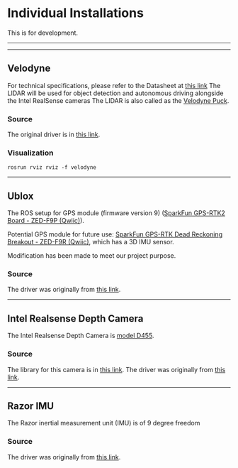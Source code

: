 # Individual Installations

This is for development.

---
---

## Velodyne
For technical specifications, please refer to the Datasheet at [this link](https://velodynelidar.com/downloads/#datasheets%20first)
The LIDAR will be used for object detection and autonomous driving alongside the Intel RealSense cameras
The LIDAR is also called as the [Velodyne Puck](https://velodynelidar.com/products/puck/).

### Source

The original driver is in [this link](http://wiki.ros.org/velodyne).

### Visualization
`rosrun rviz rviz -f velodyne`


---

## Ublox

The ROS setup for GPS module (firmware version 9) ([SparkFun GPS-RTK2 Board - ZED-F9P (Qwiic)](https://www.sparkfun.com/products/15136)).

Potential GPS module for future use: [SparkFun GPS-RTK Dead Reckoning Breakout - ZED-F9R (Qwiic)](https://www.sparkfun.com/products/16344), which has a 3D IMU sensor.

Modification has been made to meet our project purpose.

### Source

The driver was originally from [this link](https://github.com/KumarRobotics/ublox).

---

## Intel Realsense Depth Camera

The Intel Realsense Depth Camera is [model D455](https://www.intelrealsense.com/depth-camera-d455/). 

### Source

The library for this camera is in [this link](http://wiki.ros.org/RealSense).
The driver was originally from [this link](http://wiki.ros.org/realsense_camera).

---

## Razor IMU

The Razor inertial measurement unit (IMU) is of 9 degree freedom

### Source

The driver was originally from [this link](http://wiki.ros.org/razor_imu_9dof).

